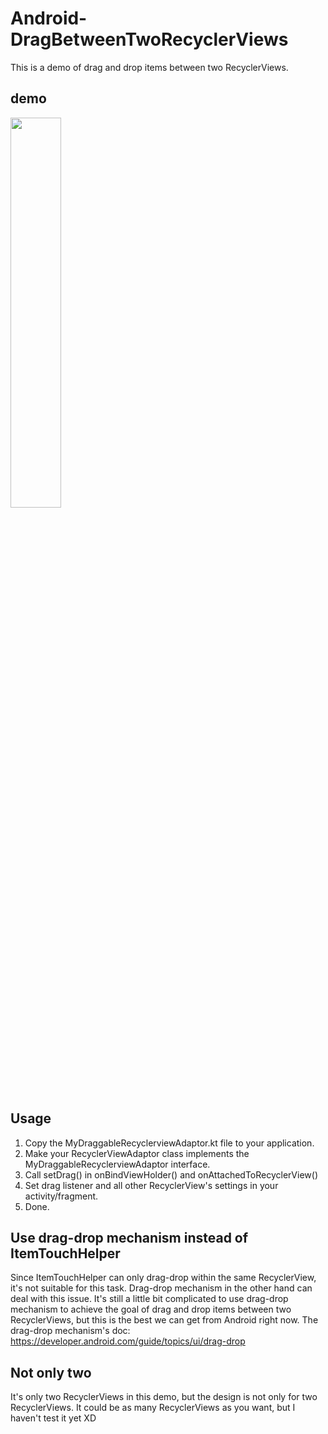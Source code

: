 # Android-DragBetweenTwoRecyclerViews
This is a demo of drag and drop items between two RecyclerViews.

## demo
<img src="https://imgur.com/qrn0Hbd.gif" width="40%">

## Usage
1. Copy the MyDraggableRecyclerviewAdaptor.kt file to your application.
2. Make your RecyclerViewAdaptor class implements the MyDraggableRecyclerviewAdaptor interface.
3. Call setDrag() in onBindViewHolder() and onAttachedToRecyclerView()
4. Set drag listener and all other RecyclerView's settings in your activity/fragment.
5. Done.

## Use drag-drop mechanism instead of ItemTouchHelper
Since ItemTouchHelper can only drag-drop within the same RecyclerView,
it's not suitable for this task.
Drag-drop mechanism in the other hand can deal with this issue.
It's still a little bit complicated to use drag-drop mechanism to achieve
the goal of drag and drop items between two RecyclerViews, but this is the
best we can get from Android right now.
The drag-drop mechanism's doc: https://developer.android.com/guide/topics/ui/drag-drop

## Not only two
It's only two RecyclerViews in this demo, but the design is not only for
two RecyclerViews. It could be as many RecyclerViews as you want, but I haven't test it yet XD
